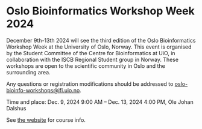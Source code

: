 # Oslo Bioinformatics Workshop Week 2024

December 9th-13th 2024 will see the third edition of the Oslo Bioinformatics Workshop Week at the University of Oslo, Norway. This event is organised by the Student Committee of the Centre for Bioinformatics at UiO, in collaboration with the ISCB Regional Student group in Norway. These workshops are open to the scientific community in Oslo and the surrounding area.

Any questions or registration modifications should be addressed to oslo-bioinfo-workshops@ifi.uio.no.

Time and place: Dec. 9, 2024 9:00 AM – Dec. 13, 2024 4:00 PM, Ole Johan Dalshus

See [the website](https://www.mn.uio.no/sbi/english/events/oslo-bioinformatics-workshop-week-2024/index.html) for course info.
